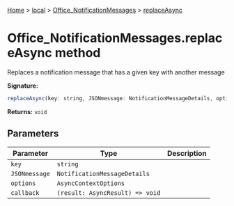 [Home](./index) &gt; [local](local.md) &gt; [Office\_NotificationMessages](local.office_notificationmessages.md) &gt; [replaceAsync](local.office_notificationmessages.replaceasync.md)

# Office\_NotificationMessages.replaceAsync method

Replaces a notification message that has a given key with another message

**Signature:**
```javascript
replaceAsync(key: string, JSONmessage: NotificationMessageDetails, options?: AsyncContextOptions, callback?: (result: AsyncResult) => void): void;
```
**Returns:** `void`

## Parameters

|  Parameter | Type | Description |
|  --- | --- | --- |
|  `key` | `string` |  |
|  `JSONmessage` | `NotificationMessageDetails` |  |
|  `options` | `AsyncContextOptions` |  |
|  `callback` | `(result: AsyncResult) => void` |  |

